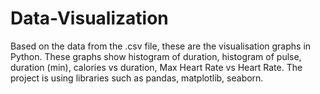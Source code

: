# Data-Visualization
Based on the data from the .csv file, these are the visualisation graphs in Python. These graphs show histogram of duration, histogram of pulse, duration (min), calories vs duration, Max Heart Rate vs Heart Rate. The project is using libraries such as pandas, matplotlib, seaborn.
